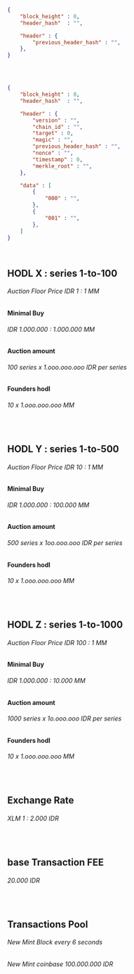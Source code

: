 ```json

{
    "block_height" : 0,
    "header_hash"  : "",

    "header" : {
        "previous_header_hash" : "",
    },
}

```


<br />



```json

{
    "block_height" : 0,
    "header_hash"  : "",

    "header" : {
        "version" : "",
        "chain_id" : "",
        "target" : 0,
        "magic" : "",
        "previous_header_hash" : "",
        "nonce" : "",
        "timestamp" : 0,
        "merkle_root" : "",
    },

    "data" : [
        {
            "000" : "",
        },
        {
            "001" : "",
        },
    ]
}

```


<br />



##    HODL X :  series 1-to-100
######  Auction Floor Price IDR 1 : 1 MM
####  Minimal Buy 
######  IDR 1.000.000 : 1.000.000 MM
####  Auction amount 
######  100 series x 1.ooo.ooo.ooo IDR per series
####  Founders hodl 
######  10 x 1.ooo.ooo.ooo MM


<br />


##    HODL Y :  series 1-to-500
######  Auction Floor Price IDR 10 : 1 MM
####  Minimal Buy 
######  IDR 1.000.000 : 100.000 MM
####  Auction amount 
######  500 series x 1oo.ooo.ooo IDR per series
####  Founders hodl 
######  10 x 1.ooo.ooo.ooo MM


<br />


##    HODL Z :  series 1-to-1000
######  Auction Floor Price IDR 100 : 1 MM
####  Minimal Buy 
######  IDR 1.000.000 : 10.000 MM
####  Auction amount 
######  1000 series x 1o.ooo.ooo IDR per series
####  Founders hodl 
######  10 x 1.ooo.ooo.ooo MM


<br />


##    Exchange Rate
######  XLM 1 : 2.000 IDR


<br />


##    base Transaction FEE
######  20.000 IDR


<br />


##    Transactions Pool 
######  New Mint Block every 6 seconds
######  New Mint coinbase 100.000.000 IDR
